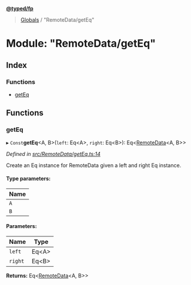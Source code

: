 **[@typed/fp](../README.md)**

> [Globals](../globals.md) / "RemoteData/getEq"

# Module: "RemoteData/getEq"

## Index

### Functions

* [getEq](_remotedata_geteq_.md#geteq)

## Functions

### getEq

▸ `Const`**getEq**\<A, B>(`left`: Eq\<A>, `right`: Eq\<B>): Eq\<[RemoteData](_remotedata_remotedata_.md#remotedata)\<A, B>>

*Defined in [src/RemoteData/getEq.ts:14](https://github.com/TylorS/typed-fp/blob/f129829/src/RemoteData/getEq.ts#L14)*

Create an Eq instance for RemoteData given a left and right Eq instance.

#### Type parameters:

Name |
------ |
`A` |
`B` |

#### Parameters:

Name | Type |
------ | ------ |
`left` | Eq\<A> |
`right` | Eq\<B> |

**Returns:** Eq\<[RemoteData](_remotedata_remotedata_.md#remotedata)\<A, B>>
